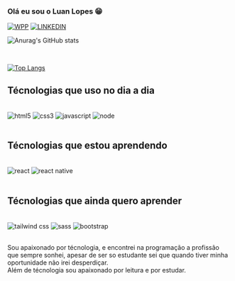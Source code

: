 ### Olá eu sou o Luan Lopes 😁

[![WPP](https://img.shields.io/badge/WhatsApp-25D366?style=for-the-badge&logo=whatsapp&logoColor=white)](https://wa.me/5511959113040)
[![LINKEDIN](https://img.shields.io/badge/LinkedIn-0077B5?style=for-the-badge&logo=linkedin&logoColor=white)](https://www.linkedin.com/in/luan-lopes-84a75716a/)


![Anurag's GitHub stats](https://github-readme-stats.vercel.app/api?username=Luan-Lopes-da-Silva&show_icons=true&theme=tokyonight)

<br>


[![Top Langs](https://github-readme-stats.vercel.app/api/top-langs/?username=Luan-Lopes-da-Silva)](https://github.com/anuraghazra/github-readme-stats)

## Técnologias que uso no dia a dia

<div style="display:inline_block"><br>
<img align="center" alt = "html5" src="https://img.shields.io/badge/HTML5-E34F26?style=for-the-badge&logo=html5&logoColor=white"/>
<img align="center" alt = "css3" src="https://img.shields.io/badge/CSS3-1572B6?style=for-the-badge&logo=css3&logoColor=white"/>
<img align="center" alt = "javascript" src="https://img.shields.io/badge/JavaScript-F7DF1E?style=for-the-badge&logo=javascript&logoColor=black"/>
<img align="center" alt = "node" src="https://img.shields.io/badge/Node.js-43853D?style=for-the-badge&logo=node.js&logoColor=white"/>
</div><br>

## Técnologias que estou aprendendo
<div style="display:inline_block"><br>
<img align="center" alt = "react" src="https://img.shields.io/badge/React-20232A?style=for-the-badge&logo=react&logoColor=61DAFB"/>
<img align="center" alt = "react native" src="https://img.shields.io/badge/React_Native-20232A?style=for-the-badge&logo=react&logoColor=61DAFB"/>

</div><br>


## Técnologias que ainda quero aprender

<div style="display:inline_block"><br>
<img align="center" alt = "tailwind css" src="https://img.shields.io/badge/Tailwind_CSS-38B2AC?style=for-the-badge&logo=tailwind-css&logoColor=white"/>
<img align="center" alt = "sass" src="https://img.shields.io/badge/Sass-CC6699?style=for-the-badge&logo=sass&logoColor=white"/>
<img align="center" alt = "bootstrap" src="https://img.shields.io/badge/Bootstrap-563D7C?style=for-the-badge&logo=bootstrap&logoColor=white"/>
</div><br>

Sou apaixonado por técnologia, e encontrei na programação a profissão que sempre sonhei, apesar de ser so estudante sei que quando tiver minha oportunidade não irei desperdiçar.<br>
Além de técnologia sou apaixonado por leitura e por estudar.
